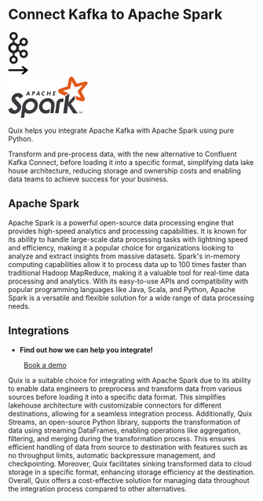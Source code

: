# Connect Kafka to Apache Spark

<div class="connect-images cards blog-grid-card" markdown>
<div>
<img src="../images/kafka_logo.png" width="40px" />
</div>
<div>
<img src="../images/arrow.svg" width="40px" />
</div>
<div>
<img src="./images/apache-spark_1.jpg" />
</div>
</div>

Quix helps you integrate Apache Kafka with Apache Spark using pure Python.

Transform and pre-process data, with the new alternative to Confluent Kafka Connect, before loading it into a specific format, simplifying data lake house architecture, reducing storage and ownership costs and enabling data teams to achieve success for your business.

## Apache Spark

Apache Spark is a powerful open-source data processing engine that provides high-speed analytics and processing capabilities. It is known for its ability to handle large-scale data processing tasks with lightning speed and efficiency, making it a popular choice for organizations looking to analyze and extract insights from massive datasets. Spark's in-memory computing capabilities allow it to process data up to 100 times faster than traditional Hadoop MapReduce, making it a valuable tool for real-time data processing and analytics. With its easy-to-use APIs and compatibility with popular programming languages like Java, Scala, and Python, Apache Spark is a versatile and flexible solution for a wide range of data processing needs.

## Integrations

<div class="grid cards" markdown>

- __Find out how we can help you integrate!__

    <a class="md-button md-button--primary" href="https://quix.io/book-a-demo" target="_blank" style="margin:.5rem;">Book a demo</a>

</div>


Quix is a suitable choice for integrating with Apache Spark due to its ability to enable data engineers to preprocess and transform data from various sources before loading it into a specific data format. This simplifies lakehouse architecture with customizable connectors for different destinations, allowing for a seamless integration process. Additionally, Quix Streams, an open-source Python library, supports the transformation of data using streaming DataFrames, enabling operations like aggregation, filtering, and merging during the transformation process. This ensures efficient handling of data from source to destination with features such as no throughput limits, automatic backpressure management, and checkpointing. Moreover, Quix facilitates sinking transformed data to cloud storage in a specific format, enhancing storage efficiency at the destination. Overall, Quix offers a cost-effective solution for managing data throughout the integration process compared to other alternatives.

